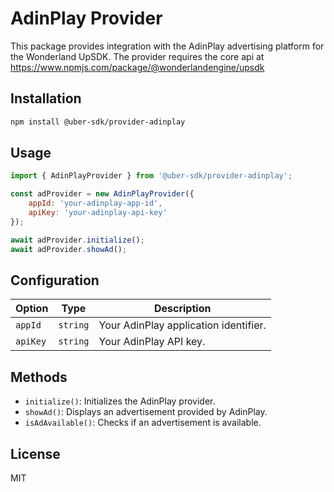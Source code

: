 # AdinPlay Provider

This package provides integration with the AdinPlay advertising platform for the Wonderland UpSDK. The provider requires the core api at <https://www.npmjs.com/package/@wonderlandengine/upsdk>

## Installation

```bash
npm install @uber-sdk/provider-adinplay
```

## Usage

```javascript
import { AdinPlayProvider } from '@uber-sdk/provider-adinplay';

const adProvider = new AdinPlayProvider({
    appId: 'your-adinplay-app-id',
    apiKey: 'your-adinplay-api-key'
});

await adProvider.initialize();
await adProvider.showAd();
```

## Configuration

| Option | Type | Description |
|--------|------|-------------|
| `appId` | `string` | Your AdinPlay application identifier. |
| `apiKey` | `string` | Your AdinPlay API key. |

## Methods

- `initialize()`: Initializes the AdinPlay provider.
- `showAd()`: Displays an advertisement provided by AdinPlay.
- `isAdAvailable()`: Checks if an advertisement is available.

## License

MIT
